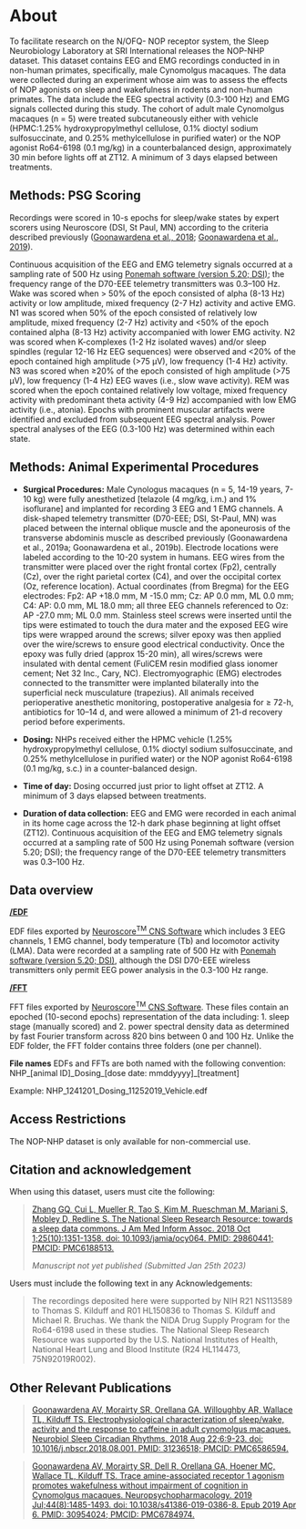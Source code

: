 # About

To facilitate research on the N/OFQ- NOP receptor system, the Sleep Neurobiology Laboratory at SRI International releases the NOP-NHP dataset. This dataset contains EEG and EMG recordings conducted in in non-human primates, specifically, male Cynomolgus macaques. The data were collected during an experiment whose aim was to assess the effects of NOP agonists on sleep and wakefulness in rodents and non-human primates. The data include the EEG spectral activity (0.3-100 Hz) and EMG signals collected during this study. The cohort of adult male Cynomolgus macaques (n = 5) were treated subcutaneously either with vehicle (HPMC:1.25% hydroxypropylmethyl cellulose, 0.1% dioctyl sodium sulfosuccinate, and 0.25% methylcellulose in purified water) or the NOP agonist Ro64-6198 (0.1 mg/kg) in a counterbalanced design, approximately 30 min before lights off at ZT12. A minimum of 3 days elapsed between treatments.

## Methods: PSG Scoring

Recordings were scored in 10-s epochs for sleep/wake states by expert scorers using Neuroscore (DSI, St Paul, MN) according to the criteria described previously ([Goonawardena et al., 2018](https://pubmed.ncbi.nlm.nih.gov/31236518/); [Goonawardena et al., 2019](https://pubmed.ncbi.nlm.nih.gov/30954024/)). 

Continuous acquisition of the EEG and EMG telemetry signals occurred at a sampling rate of 500 Hz using [Ponemah software (version 5.20; DSI)](https://www.datasci.com/products/software/ponemah); the frequency range of the D70-EEE telemetry transmitters was 0.3–100 Hz. Wake was scored when > 50% of the epoch consisted of alpha (8-13 Hz) activity or low amplitude, mixed frequency (2-7 Hz) activity and active EMG.  N1 was scored when 50% of the epoch consisted of relatively low amplitude, mixed frequency (2-7 Hz) activity and <50% of the epoch contained alpha (8-13 Hz) activity accompanied with lower EMG activity. N2 was scored when K-complexes (1-2 Hz isolated waves) and/or sleep spindles (regular 12-16 Hz EEG sequences) were observed and <20% of the epoch contained high amplitude (>75 µV), low frequency (1-4 Hz) activity. N3 was scored when ≥20% of the epoch consisted of high amplitude (>75 µV), low frequency (1-4 Hz) EEG waves (i.e., slow wave activity). REM was scored when the epoch contained relatively low voltage, mixed frequency activity with predominant theta activity (4-9 Hz) accompanied with low EMG activity (i.e., atonia). Epochs with prominent muscular artifacts were identified and excluded from subsequent EEG spectral analysis. Power spectral analyses of the EEG (0.3-100 Hz) was determined within each state.

## Methods: Animal Experimental Procedures

- **Surgical Procedures:**  Male Cynologus macaques (n = 5, 14-19 years, 7-10 kg) were fully anesthetized [telazole (4 mg/kg, i.m.) and 1% isoflurane] and implanted for recording 3 EEG and 1 EMG channels.  A disk-shaped telemetry transmitter (D70-EEE; DSI, St-Paul, MN) was placed between the internal oblique muscle and the aponeurosis of the transverse abdominis muscle as described previously (Goonawardena et al., 2019a; Goonawardena et al., 2019b).  Electrode locations were labeled according to the 10-20 system in humans. EEG wires from the transmitter were placed over the right frontal cortex (Fp2), centrally (Cz), over the right parietal cortex (C4), and over the occipital cortex (Oz, reference location). Actual coordinates (from Bregma) for the EEG electrodes: Fp2: AP +18.0 mm, M -15.0 mm; Cz: AP 0.0 mm, ML 0.0 mm; C4: AP: 0.0 mm, ML 18.0 mm; all three EEG channels referenced to Oz: AP -27.0 mm; ML 0.0 mm.  Stainless steel screws were inserted until the tips were estimated to touch the dura mater and the exposed EEG wire tips were wrapped around the screws; silver epoxy was then applied over the wire/screws to ensure good electrical conductivity.  Once the epoxy was fully dried (approx 15-20 min), all wires/screws were insulated with dental cement (FuliCEM resin modified glass ionomer cement; Net 32 Inc., Cary, NC).  Electromyographic (EMG) electrodes connected to the transmitter were implanted bilaterally into the superficial neck musculature (trapezius).  All animals received perioperative anesthetic monitoring, postoperative analgesia for ≥ 72-h, antibiotics for 10–14 d, and were allowed a minimum of 21-d recovery period before experiments.

- **Dosing:** NHPs received either the HPMC vehicle (1.25% hydroxypropylmethyl cellulose, 0.1% dioctyl sodium sulfosuccinate, and 0.25% methylcellulose in purified water) or the NOP agonist Ro64-6198 (0.1 mg/kg, s.c.) in a counter-balanced design.  

- **Time of day:** Dosing occurred just prior to light offset at ZT12.  A minimum of 3 days elapsed between treatments. 

- **Duration of data collection:** EEG and EMG were recorded in each animal in its home cage across the 12-h dark phase beginning at light offset (ZT12). Continuous acquisition of the EEG and EMG telemetry signals occurred at a sampling rate of 500 Hz using Ponemah software (version 5.20; DSI); the frequency range of the D70-EEE telemetry transmitters was 0.3–100 Hz.  

## Data overview

**[/EDF](:files_path:/EDF)** 

EDF files exported by [Neuroscore<sup>TM</sup> CNS Software](https://www.datasci.com/products/software/neuroscore) which includes 3 EEG channels, 1 EMG channel, body temperature (Tb) and locomotor activity (LMA). Data were recorded at a sampling rate of 500 Hz with [Ponemah software (version 5.20; DSI)](https://www.datasci.com/products/software/ponemah), although the DSI D70-EEE wireless transmitters only permit EEG power analysis in the 0.3-100 Hz range.

**[/FFT](:files_path:/FFT)** 

FFT files exported by [Neuroscore<sup>TM</sup> CNS Software](https://www.datasci.com/products/software/neuroscore). These files contain an epoched (10-second epochs) representation of the data including: 1. sleep stage (manually scored) and 2. power spectral density data as determined by fast Fourier transform across 820 bins between 0 and 100 Hz. Unlike the EDF folder, the FFT folder contains three folders (one per channel).

 **File names**
EDFs and FFTs are both named with the following convention: NHP_[animal ID]\_Dosing\_[dose date: mmddyyyy]_[treatment]

Example: NHP\_1241201\_Dosing\_11252019\_Vehicle.edf

## Access Restrictions

The NOP-NHP dataset is only available for non-commercial use.

## Citation and acknowledgement

When using this dataset, users must cite the following:

> [Zhang GQ, Cui L, Mueller R, Tao S, Kim M, Rueschman M, Mariani S, Mobley D, Redline S. The National Sleep Research Resource: towards a sleep data commons. J Am Med Inform Assoc. 2018 Oct 1;25(10):1351-1358. doi: 10.1093/jamia/ocy064. PMID: 29860441; PMCID: PMC6188513.](https://pubmed.ncbi.nlm.nih.gov/29860441/)
>
> <i>Manuscript not yet published (Submitted Jan 25th 2023)</i>

Users must include the following text in any Acknowledgements:

>The recordings deposited here were supported by NIH R21 NS113589 to Thomas S. Kilduff and R01 HL150836 to Thomas S. Kilduff and Michael R. Bruchas. We thank the NIDA Drug Supply Program for the Ro64-6198 used in these studies.
> The National Sleep Research Resource was supported by the U.S. National Institutes of Health, National Heart Lung and Blood Institute (R24 HL114473, 75N92019R002).

## Other Relevant Publications

>[Goonawardena AV, Morairty SR, Orellana GA, Willoughby AR, Wallace TL, Kilduff TS. Electrophysiological characterization of sleep/wake, activity and the response to caffeine in adult cynomolgus macaques. Neurobiol Sleep Circadian Rhythms. 2018 Aug 22;6:9-23. doi: 10.1016/j.nbscr.2018.08.001. PMID: 31236518; PMCID: PMC6586594.](https://pubmed.ncbi.nlm.nih.gov/31236518/)

>[Goonawardena AV, Morairty SR, Dell R, Orellana GA, Hoener MC, Wallace TL, Kilduff TS. Trace amine-associated receptor 1 agonism promotes wakefulness without impairment of cognition in Cynomolgus macaques. Neuropsychopharmacology. 2019 Jul;44(8):1485-1493. doi: 10.1038/s41386-019-0386-8. Epub 2019 Apr 6. PMID: 30954024; PMCID: PMC6784974.](https://pubmed.ncbi.nlm.nih.gov/30954024/)
